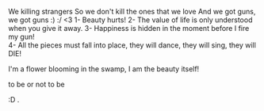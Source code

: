 We killing strangers
So we don't kill the ones that we love
     And we got guns, we got guns
:)
:/
<3
1- Beauty hurts!
2- The value of life is only understood when you give it away.
3- Happiness is hidden in the moment before I fire my gun!                    
4- All the pieces must fall into place, they will dance, they will sing, they will DIE! 
                    
I'm a flower blooming in the swamp, I am the beauty itself!


to be or not to be 

:D
.
